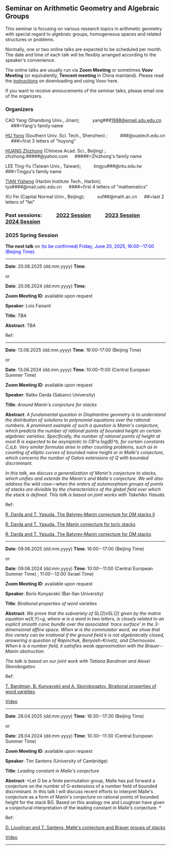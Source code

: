 ## Seminar on Arithmetic Geometry and Algebraic Groups

This seminar is focusing on various research topics in arithmetic geometry with special regard to algebraic groups, homogeneous spaces and related structures 
or problems.

Normally, one or two online talks are expected to be scheduled per month. The date and time of each talk will be flexibly arranged according to the speaker's 
convenience. 

The online talks are usually run via **Zoom Meeting** or sometimes **Voov Meeting** (or equivalently, **Tencent meeting** in China mainland). 
Please read the [instructions](https://seminaragag.github.io/VoovInstructions.pdf) on downloading and using Voov here.

If you want to receive annoucements of the seminar talks, please email one of the organizers.


### Organizers

CAO Yang (Shandong Univ., Jinan);   &emsp; &emsp;  yang###1988@email.sdu.edu.cn   &emsp; ###=Yang's family name 

[HU Yong](https://math.sustech.edu.cn/c/huyong?lang=en) (Southern Univ. Sci. Tech., Shenzhen) ;  &emsp; &emsp;  ###@sustech.edu.cn   &emsp; ###=first 3 letters of "huyong"

[HUANG Zhizhong](http://www.math.ac.cn/people/assoprof/202302/t20230228_734301.html) (Chinese Acad. Sci., Beijing) ;  &emsp; &emsp;  zhizhong.#####@yahoo.com &emsp; #####=Zhizhong's family name

LEE Ting-Yu (Taiwan Univ., Taiwan); &emsp; &emsp;  tingyu###@ntu.edu.tw   &emsp; ###=Tingyu's family name 

[TIAN Yisheng](https://sites.google.com/site/yishengtianmaths/home) (Harbin Institute Tech., Harbin);   &emsp; &emsp;  tys####@mail.ustc.edu.cn   &emsp; ####=first 4 letters of "mathematics"

XU Fei (Capital Normal Univ., Beijing);   &emsp; &emsp;  xuf##@math.ac.cn    &emsp; ##=last 2 letters of "fei"


### Past sessions:  &emsp; &emsp; [2022 Session](https://seminaragag.github.io/2022session) &emsp; &emsp; [2023 Session](https://seminaragag.github.io/2023session) &emsp; &emsp; [2024 Session](https://seminaragag.github.io/2024session)



### 2025 Spring Session 

**The next talk** on  <font color=blue> (to be confirmed) Friday, June 20, 2025, 16:00--17:00 (Beijing Time).</font>


-----------------------------------------------------------------

**Date**: 20.06.2025 (dd.mm.yyyy)  **Time**:  

or

**Date**: 20.06.2024 (dd.mm.yyyy)  **Time**:  

**Zoom Meeting ID**: available upon request

**Speaker**: Lois Faisant

**Title**:  *TBA*

**Abstract**:  *TBA*

Ref:  


-----------------------------------------------------------------

**Date**: 13.06.2025 (dd.mm.yyyy)  **Time**:  16:00–17:00 (Beijing Time)

or

**Date**: 13.06.2024 (dd.mm.yyyy)  **Time**:  10:00–11:00 (Central European Summer Time)

**Zoom Meeting ID**: available upon request

**Speaker**: Ratko Darda (Sabanci University)

**Title**:  *Around Manin's conjecture for stacks*

**Abstract**:  *A fundamental question in Diophantine geometry is to understand the distribution of solutions to polynomial equations over the rational numbers. A 
prominent example of such a question is Manin's conjecture, which predicts the number of rational points of bounded height on certain algebraic varieties. 
Specifically, the number of rational points of height at most B is expected to be asymptotic to CB^a log(B)^b, for certain constants C,a,b. Very similar formulas 
arise in other counting problems, such as in counting of elliptic curves of bounded naive height or in Malle's conjecture, which concerns the number of Galois 
extensions of Q with bounded discriminant.*

*In this talk, we discuss a generalization of Manin's conjecture to stacks, which unifies and extends the Manin's and Malle's conjecture. We will also address the 
wild case—when the orders of automorphism groups of points of stacks are divisible by the characteristics of the global field over which the stack is defined. 
This talk is based on joint works with Takehiko Yasuda.*

Ref:  

[R. Darda and T. Yasuda, The Batyrev-Manin conjecture for DM stacks II](https://arxiv.org/abs/2502.07157)

[R. Darda and T. Yasuda, The Manin conjecture for toric stacks](https://arxiv.org/abs/2311.02012)

[R. Darda and T. Yasuda, The Batyrev-Manin conjecture for DM stacks](https://arxiv.org/abs/2207.03645)

-----------------------------------------------------------------

**Date**: 09.06.2025 (dd.mm.yyyy)  **Time**:  16:00--17:00 (Beijing Time)

or

**Date**: 09.06.2024 (dd.mm.yyyy)  **Time**:  10:00--11:00 (Central European Summer Time) ; 11:00--12:00 (Israel Time)

**Zoom Meeting ID**: available upon request

**Speaker**: Boris Kunyavskii (Bar-Ilan University)

**Title**:  *Birational properties of word varieties*

**Abstract**:  *We prove that the subvariety of SL(2)xSL(2) given by the matrix equation w(X,Y)=g, where w is a word in two letters, is closely related to an 
explicit smooth conic bundle over the associated `trace surface' in the 3-dimensional affine space. When w is the commutator word, we show that this variety can 
be irrational if the ground field k is not algebraically closed, answering a question of Rapinchuk, Benyash-Krivetz, and Chernousov. When k is a number field, it 
satisfies weak approximation with the Brauer--Manin obstruction.*

*The talk is based on our joint work with Tatiana Bandman and Alexei Skorobogatov.*

Ref:  

[T. Bandman, B. Kunyavskii and A. Skorobogatov, Birational properties of word varieties](https://arxiv.org/abs/2504.15461)

[Video](https://www.bilibili.com/video/BV1U8TezLEki)


-----------------------------------------------------------------

**Date**: 28.04.2025 (dd.mm.yyyy)  **Time**:  16:30--17:30 (Beijing Time)

or

**Date**: 28.04.2024 (dd.mm.yyyy)  **Time**:  10:30--11:30 (Central European Summer Time)

**Zoom Meeting ID**: available upon request

**Speaker**: Tim Santens (University of Cambridge)

**Title**:  *Leading constant in Malle's conjecture*

**Abstract**:  *Let G be a finite permutation group, Malle has put forward a conjecture on the number of G-extensions of a number field of bounded discriminant. 
In this talk I will discuss recent efforts to interpret Malle's conjecture as a form of Manin's conjecture on rational points of bounded height for the stack BG. 
Based on this analogy me and Loughran have given a conjectural interpretation of the leading constant in Malle's conjecture. *

Ref:  

[D. Loughran and T. Santens, Malle's conjecture and Brauer groups of stacks](https://arxiv.org/abs/2412.04196)

[Video](https://www.bilibili.com/video/BV1woLUzYEnF)


-----------------------------------------------------------------


